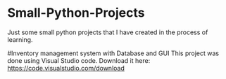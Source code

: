 # Small-Python-Projects
Just some small python projects that I have created in the process of learning.

#Inventory management system with Database and GUI
This project was done using Visual Studio code.
Download it here: https://code.visualstudio.com/download
